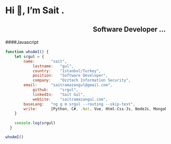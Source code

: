 <h1 align="left"> Hi 👋, I’m Sait .</h1>

<h2 align="right">Software Developer ...</h2>

####Javascript　

```javascript
function whoAmI() {
	let srgul = {
  		name: 		"sait",
    		lastname: 	"gul",
    		country: 	"Istanbul/Turkey",
    		position: 	"Software Developer",
    		company: 	"Ozztech Information Security",
   		email: 		"saitramazangul@gmail.com",
    		github: 	"srgul",
    		linkedIn: 	"Sait Gul",
    		webSite: 	"saitramazangul.com",
		baseLang:	"ng g m srgul --routing --skip-test",
		write: 		[Python, C#, .Net, Vue, Html-Css-Js, NodeJs, MongoDB, Gulp, CodeceptJs, ...]
    }
    
    console.log(srgul)
  }

whoAmI()
```
